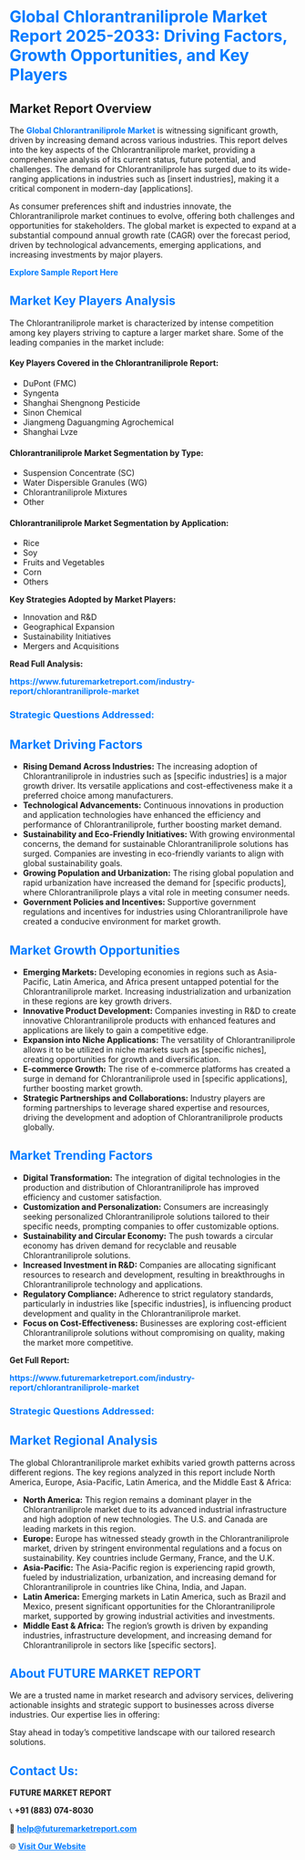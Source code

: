 <h1 style="color: #007BFF;">Global Chlorantraniliprole Market Report 2025-2033: Driving Factors, Growth Opportunities, and Key Players</h1>

<section id="overview">
<h2>Market Report Overview</h2>
<p>The <a href="https://www.futuremarketreport.com/industry-report/chlorantraniliprole-market" style="color: #007BFF; text-decoration: none;"><strong>Global Chlorantraniliprole Market</strong></a> is witnessing significant growth, driven by increasing demand across various industries. This report delves into the key aspects of the Chlorantraniliprole market, providing a comprehensive analysis of its current status, future potential, and challenges. The demand for Chlorantraniliprole has surged due to its wide-ranging applications in industries such as [insert industries], making it a critical component in modern-day [applications].</p>
<p>As consumer preferences shift and industries innovate, the Chlorantraniliprole market continues to evolve, offering both challenges and opportunities for stakeholders. The global market is expected to expand at a substantial compound annual growth rate (CAGR) over the forecast period, driven by technological advancements, emerging applications, and increasing investments by major players.</p>
</section>

<section id="overview">
<p><a href="https://www.futuremarketreport.com/request-sample/reportId=101673" style="color: #007BFF; text-decoration: none;"><strong>Explore Sample Report Here</strong></a></p>
</section>

<section id="key-players">
<h2 style="color: #007BFF;">Market Key Players Analysis</h2>
<p>The Chlorantraniliprole market is characterized by intense competition among key players striving to capture a larger market share. Some of the leading companies in the market include:</p>
<h4>Key Players Covered in the Chlorantraniliprole Report:</h4>
<ul><li>DuPont (FMC)</li><li>Syngenta</li><li>Shanghai Shengnong Pesticide</li><li>Sinon Chemical</li><li>Jiangmeng Daguangming Agrochemical</li><li>Shanghai Lvze</li></ul>
<h4>Chlorantraniliprole Market Segmentation by Type:</h4>
<ul><li>Suspension Concentrate (SC)</li><li>Water Dispersible Granules (WG)</li><li>Chlorantraniliprole Mixtures</li><li>Other</li></ul>

<h4>Chlorantraniliprole Market Segmentation by Application:</h4>
<ul><li>Rice</li><li>Soy</li><li>Fruits and Vegetables</li><li>Corn</li><li>Others</li></ul>
<p><strong>Key Strategies Adopted by Market Players:</strong></p>
<ul>
<li>Innovation and R&D</li>
<li>Geographical Expansion</li>
<li>Sustainability Initiatives</li>
<li>Mergers and Acquisitions</li>
</ul>
</section>

<section>
<p><strong>Read Full Analysis: </strong></p><a href="https://www.futuremarketreport.com/industry-report/chlorantraniliprole-market" style="color: #007BFF; text-decoration: none;"><strong>https://www.futuremarketreport.com/industry-report/chlorantraniliprole-market</strong></a>
<h3 style="color: #007BFF;">Strategic Questions Addressed:</h3>
</section>

<section id="driving-factors">
<h2 style="color: #007BFF;">Market Driving Factors</h2>
<ul>
<li><strong>Rising Demand Across Industries:</strong> The increasing adoption of Chlorantraniliprole in industries such as [specific industries] is a major growth driver. Its versatile applications and cost-effectiveness make it a preferred choice among manufacturers.</li>
<li><strong>Technological Advancements:</strong> Continuous innovations in production and application technologies have enhanced the efficiency and performance of Chlorantraniliprole, further boosting market demand.</li>
<li><strong>Sustainability and Eco-Friendly Initiatives:</strong> With growing environmental concerns, the demand for sustainable Chlorantraniliprole solutions has surged. Companies are investing in eco-friendly variants to align with global sustainability goals.</li>
<li><strong>Growing Population and Urbanization:</strong> The rising global population and rapid urbanization have increased the demand for [specific products], where Chlorantraniliprole plays a vital role in meeting consumer needs.</li>
<li><strong>Government Policies and Incentives:</strong> Supportive government regulations and incentives for industries using Chlorantraniliprole have created a conducive environment for market growth.</li>
</ul>
</section>

<section id="growth-opportunities">
<h2 style="color: #007BFF;">Market Growth Opportunities</h2>
<ul>
<li><strong>Emerging Markets:</strong> Developing economies in regions such as Asia-Pacific, Latin America, and Africa present untapped potential for the Chlorantraniliprole market. Increasing industrialization and urbanization in these regions are key growth drivers.</li>
<li><strong>Innovative Product Development:</strong> Companies investing in R&D to create innovative Chlorantraniliprole products with enhanced features and applications are likely to gain a competitive edge.</li>
<li><strong>Expansion into Niche Applications:</strong> The versatility of Chlorantraniliprole allows it to be utilized in niche markets such as [specific niches], creating opportunities for growth and diversification.</li>
<li><strong>E-commerce Growth:</strong> The rise of e-commerce platforms has created a surge in demand for Chlorantraniliprole used in [specific applications], further boosting market growth.</li>
<li><strong>Strategic Partnerships and Collaborations:</strong> Industry players are forming partnerships to leverage shared expertise and resources, driving the development and adoption of Chlorantraniliprole products globally.</li>
</ul>
</section>

<section id="trending-factors">
<h2 style="color: #007BFF;">Market Trending Factors</h2>
<ul>
<li><strong>Digital Transformation:</strong> The integration of digital technologies in the production and distribution of Chlorantraniliprole has improved efficiency and customer satisfaction.</li>
<li><strong>Customization and Personalization:</strong> Consumers are increasingly seeking personalized Chlorantraniliprole solutions tailored to their specific needs, prompting companies to offer customizable options.</li>
<li><strong>Sustainability and Circular Economy:</strong> The push towards a circular economy has driven demand for recyclable and reusable Chlorantraniliprole solutions.</li>
<li><strong>Increased Investment in R&D:</strong> Companies are allocating significant resources to research and development, resulting in breakthroughs in Chlorantraniliprole technology and applications.</li>
<li><strong>Regulatory Compliance:</strong> Adherence to strict regulatory standards, particularly in industries like [specific industries], is influencing product development and quality in the Chlorantraniliprole market.</li>
<li><strong>Focus on Cost-Effectiveness:</strong> Businesses are exploring cost-efficient Chlorantraniliprole solutions without compromising on quality, making the market more competitive.</li>
</ul>
</section>

<section>
<p><strong>Get Full Report: </strong></p><a href="https://www.futuremarketreport.com/industry-report/chlorantraniliprole-market" style="color: #007BFF; text-decoration: none;"><strong>https://www.futuremarketreport.com/industry-report/chlorantraniliprole-market</strong></a>
<h3 style="color: #007BFF;">Strategic Questions Addressed:</h3>
</section>


<section id="regional-analysis">
<h2 style="color: #007BFF;">Market Regional Analysis</h2>
<p>The global Chlorantraniliprole market exhibits varied growth patterns across different regions. The key regions analyzed in this report include North America, Europe, Asia-Pacific, Latin America, and the Middle East & Africa:</p>
<ul>
<li><strong>North America:</strong> This region remains a dominant player in the Chlorantraniliprole market due to its advanced industrial infrastructure and high adoption of new technologies. The U.S. and Canada are leading markets in this region.</li>
<li><strong>Europe:</strong> Europe has witnessed steady growth in the Chlorantraniliprole market, driven by stringent environmental regulations and a focus on sustainability. Key countries include Germany, France, and the U.K.</li>
<li><strong>Asia-Pacific:</strong> The Asia-Pacific region is experiencing rapid growth, fueled by industrialization, urbanization, and increasing demand for Chlorantraniliprole in countries like China, India, and Japan.</li>
<li><strong>Latin America:</strong> Emerging markets in Latin America, such as Brazil and Mexico, present significant opportunities for the Chlorantraniliprole market, supported by growing industrial activities and investments.</li>
<li><strong>Middle East & Africa:</strong> The region’s growth is driven by expanding industries, infrastructure development, and increasing demand for Chlorantraniliprole in sectors like [specific sectors].</li>
</ul>
</section>

<footer>
<h2 style="color: #007BFF;">About FUTURE MARKET REPORT</h2>
<p>We are a trusted name in market research and advisory services, delivering actionable insights and strategic support to businesses across diverse industries. Our expertise lies in offering:</p>

<p>Stay ahead in today’s competitive landscape with our tailored research solutions.</p>

<h2 style="color: #007BFF;">Contact Us:</h2>
<p><strong>FUTURE MARKET REPORT</strong></p>
<p>📞 <strong>+91 (883) 074-8030</strong></p>
<p>📧 <strong><a href="mailto:help@futuremarketreport.com" style="color: #007BFF;">help@futuremarketreport.com</a></strong></p>
<p>🌐 <strong><a href="https://www.futuremarketreport.com/" style="color: #007BFF;">Visit Our Website</a></strong></p>
</footer>